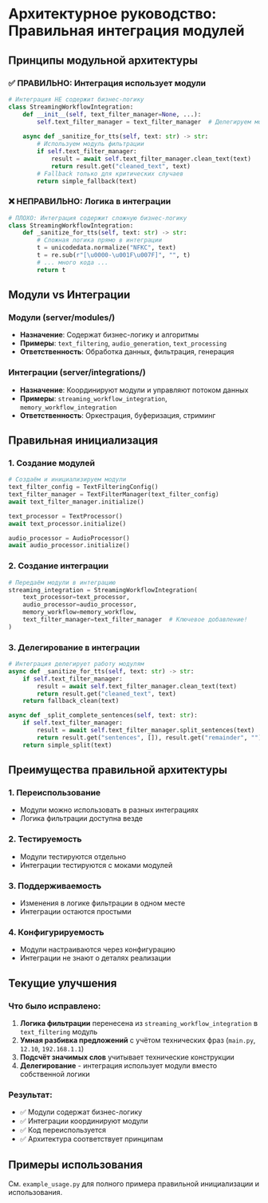 # Архитектурное руководство: Правильная интеграция модулей

## Принципы модульной архитектуры

### ✅ ПРАВИЛЬНО: Интеграция использует модули

```python
# Интеграция НЕ содержит бизнес-логику
class StreamingWorkflowIntegration:
    def __init__(self, text_filter_manager=None, ...):
        self.text_filter_manager = text_filter_manager  # Делегируем модулю
    
    async def _sanitize_for_tts(self, text: str) -> str:
        # Используем модуль фильтрации
        if self.text_filter_manager:
            result = await self.text_filter_manager.clean_text(text)
            return result.get("cleaned_text", text)
        # Fallback только для критических случаев
        return simple_fallback(text)
```

### ❌ НЕПРАВИЛЬНО: Логика в интеграции

```python
# ПЛОХО: Интеграция содержит сложную бизнес-логику
class StreamingWorkflowIntegration:
    def _sanitize_for_tts(self, text: str) -> str:
        # Сложная логика прямо в интеграции
        t = unicodedata.normalize("NFKC", text)
        t = re.sub(r"[\u0000-\u001F\u007F]", "", t)
        # ... много кода ...
        return t
```

## Модули vs Интеграции

### Модули (server/modules/)
- **Назначение**: Содержат бизнес-логику и алгоритмы
- **Примеры**: `text_filtering`, `audio_generation`, `text_processing`
- **Ответственность**: Обработка данных, фильтрация, генерация

### Интеграции (server/integrations/)
- **Назначение**: Координируют модули и управляют потоком данных
- **Примеры**: `streaming_workflow_integration`, `memory_workflow_integration`
- **Ответственность**: Оркестрация, буферизация, стриминг

## Правильная инициализация

### 1. Создание модулей

```python
# Создаём и инициализируем модули
text_filter_config = TextFilteringConfig()
text_filter_manager = TextFilterManager(text_filter_config)
await text_filter_manager.initialize()

text_processor = TextProcessor()
await text_processor.initialize()

audio_processor = AudioProcessor()
await audio_processor.initialize()
```

### 2. Создание интеграции

```python
# Передаём модули в интеграцию
streaming_integration = StreamingWorkflowIntegration(
    text_processor=text_processor,
    audio_processor=audio_processor,
    memory_workflow=memory_workflow,
    text_filter_manager=text_filter_manager  # Ключевое добавление!
)
```

### 3. Делегирование в интеграции

```python
# Интеграция делегирует работу модулям
async def _sanitize_for_tts(self, text: str) -> str:
    if self.text_filter_manager:
        result = await self.text_filter_manager.clean_text(text)
        return result.get("cleaned_text", text)
    return fallback_clean(text)

async def _split_complete_sentences(self, text: str):
    if self.text_filter_manager:
        result = await self.text_filter_manager.split_sentences(text)
        return result.get("sentences", []), result.get("remainder", "")
    return simple_split(text)
```

## Преимущества правильной архитектуры

### 1. **Переиспользование**
- Модули можно использовать в разных интеграциях
- Логика фильтрации доступна везде

### 2. **Тестируемость**
- Модули тестируются отдельно
- Интеграции тестируются с моками модулей

### 3. **Поддерживаемость**
- Изменения в логике фильтрации в одном месте
- Интеграции остаются простыми

### 4. **Конфигурируемость**
- Модули настраиваются через конфигурацию
- Интеграции не знают о деталях реализации

## Текущие улучшения

### Что было исправлено:

1. **Логика фильтрации** перенесена из `streaming_workflow_integration` в `text_filtering` модуль
2. **Умная разбивка предложений** с учётом технических фраз (`main.py`, `12.10`, `192.168.1.1`)
3. **Подсчёт значимых слов** учитывает технические конструкции
4. **Делегирование** - интеграция использует модули вместо собственной логики

### Результат:

- ✅ Модули содержат бизнес-логику
- ✅ Интеграции координируют модули
- ✅ Код переиспользуется
- ✅ Архитектура соответствует принципам

## Примеры использования

См. `example_usage.py` для полного примера правильной инициализации и использования.
